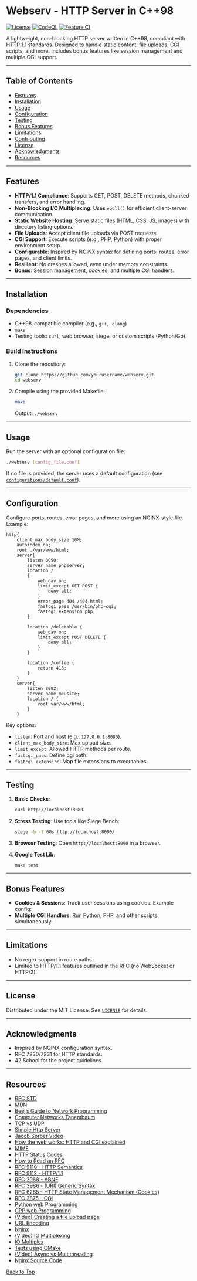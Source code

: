 # Webserv - HTTP Server in C++98

[![License](https://img.shields.io/badge/License-MIT-blue.svg)](LICENSE) [![CodeQL](https://github.com/0bvim/webserv/actions/workflows/github-code-scanning/codeql/badge.svg)](https://github.com/0bvim/webserv/actions/workflows/github-code-scanning/codeql) [![Feature CI](https://github.com/0bvim/webserv/actions/workflows/feature.yml/badge.svg)](https://github.com/0bvim/webserv/actions/workflows/feature.yml)

A lightweight, non-blocking HTTP server written in C++98, compliant with HTTP 1.1 standards. Designed to handle static content, file uploads, CGI scripts, and more. Includes bonus features like session management and multiple CGI support.

---

## Table of Contents
- [Features](#features)
- [Installation](#installation)
- [Usage](#usage)
- [Configuration](#configuration)
- [Testing](#testing)
- [Bonus Features](#bonus-features)
- [Limitations](#limitations)
- [Contributing](#contributing)
- [License](#license)
- [Acknowledgments](#acknowledgments)
- [Resources](#resources)

---

## Features
- **HTTP/1.1 Compliance**: Supports GET, POST, DELETE methods, chunked transfers, and error handling.
- **Non-Blocking I/O Multiplexing**: Uses `epoll()` for efficient client-server communication.
- **Static Website Hosting**: Serve static files (HTML, CSS, JS, images) with directory listing options.
- **File Uploads**: Accept client file uploads via POST requests.
- **CGI Support**: Execute scripts (e.g., PHP, Python) with proper environment setup.
- **Configurable**: Inspired by NGINX syntax for defining ports, routes, error pages, and client limits.
- **Resilient**: No crashes allowed, even under memory constraints.
- **Bonus**: Session management, cookies, and multiple CGI handlers.

---

## Installation

### Dependencies
- C++98-compatible compiler (e.g., `g++, clang`)
- `make`
- Testing tools: `curl`, web browser, siege, or custom scripts (Python/Go).

### Build Instructions
1. Clone the repository:
   ```bash
   git clone https://github.com/yourusername/webserv.git
   cd webserv
   ```
2. Compile using the provided Makefile:
   ```bash
   make
   ```
   Output: `./webserv`

---

## Usage
Run the server with an optional configuration file:
```bash
./webserv [config_file.conf]
```
If no file is provided, the server uses a default configuration (see [`configurations/default.conf`](configurations/default.conf)).

---

## Configuration
Configure ports, routes, error pages, and more using an NGINX-style file. Example:
```nginx
http{
	client_max_body_size 10M;
	autoindex on;
	root ./var/www/html;
	server{
		listen 8090;
		server_name phpserver;
		location /
    	{
		    web_dav on;
		    limit_except GET POST {
			    deny all;
			}
			error_page 404 /404.html;
			fastcgi_pass /usr/bin/php-cgi;
			fastcgi_extension php;
		}

		location /deletable {
			web_dav on;
			limit_except POST DELETE {
		        deny all;
			}
		}

		location /coffee {
			return 418;
		}
	}
	server{
		listen 8092;
		server_name meusite;
		location / {
			root var/www/html;
		}
	}
```

Key options:
- `listen`: Port and host (e.g., `127.0.0.1:8080`).
- `client_max_body_size`: Max upload size.
- `limit_except`: Allowed HTTP methods per route.
- `fastcgi_pass`: Define cgi path.
- `fastcgi_extension`: Map file extensions to executables.

---

## Testing
1. **Basic Checks**:
   ```bash
   curl http://localhost:8080
   ```
2. **Stress Testing**:
   Use tools like Siege Bench:
   ```bash
   siege -b -t 60s http://localhost:8090/
   ```
3. **Browser Testing**: Open `http://localhost:8090` in a browser.

4. **Google Test Lib**:
   ```
   make test
   ```

---

## Bonus Features
- **Cookies & Sessions**: Track user sessions using cookies. Example config:
- **Multiple CGI Handlers**: Run Python, PHP, and other scripts simultaneously.

---

## Limitations
- No regex support in route paths.
- Limited to HTTP/1.1 features outlined in the RFC (no WebSocket or HTTP/2).

---

## License
Distributed under the MIT License. See [`LICENSE`](LICENSE) for details.

---

## Acknowledgments
- Inspired by NGINX configuration syntax.
- RFC 7230/7231 for HTTP standards.
- 42 School for the project guidelines.

---

## Resources
- [RFC STD](https://www.rfc-editor.org/standards)
- [MDN](https://developer.mozilla.org/en-US/docs/Web/HTTP)
- [Beej’s Guide to Network Programming](https://amzn.to/4mw0Vqv)
- [Computer Networks Tanembaum](https://amzn.to/3ZoGh1J)
- [TCP vs UDP](https://www.avast.com/c-tcp-vs-udp-difference)
- [Simple Http Server](https://github.com/shuveb/zerohttpd)
- [Jacob Sorber Video](https://www.youtube.com/watch?v=esXw4bdaZkc)
- [How the web works: HTTP and CGI explained](https://www.garshol.priv.no/download/text/http-tut.html)
- [MIME](https://developer.mozilla.org/en-US/docs/Web/HTTP/Basics_of_HTTP/MIME_types)
- [HTTP Status Codes](https://umbraco.com/knowledge-base/http-status-codes/)
- [How to Read an RFC](https://www.tutorialspoint.com/cplusplus/cpp_web_programming.htm)
- [RFC 9110 - HTTP Semantics ](https://www.rfc-editor.org/info/rfc9110)
- [RFC 9112 - HTTP/1.1 ](https://www.rfc-editor.org/info/rfc9112) 
- [RFC 2068 - ABNF](https://www.cs.columbia.edu/sip/syntax/rfc2068.html) 
- [RFC 3986 -  (URI) Generic Syntax](https://www.ietf.org/rfc/rfc3986)
- [RFC 6265 - HTTP State Management Mechanism (Cookies)](https://www.rfc-editor.org/rfc/rfc6265)
- [RFC 3875 - CGI](https://datatracker.ietf.org/doc/html/rfc3875)
- [Python web Programming](https://www.tutorialspoint.com/python/python_cgi_programming.htm)
- [CPP web Programming](https://www.tutorialspoint.com/cplusplus/cpp_web_programming.htm)
- [(Video) Creating a file upload page](https://www.youtube.com/watch?v=_j5spdsJdV8&t=562s)
- [URL Encoding](https://www.urlencoder.io/learn/#:~:text=A%20URL%20is%20composed%20from,%22%20%2C%20%22~%22%20)
- [Nginx](https://nginx.org/en/)
- [(Video) IO Multiplexing](https://www.youtube.com/watch?v=dEHZb9JsmOU)
- [IO Multiplex](https://www.softprayog.in/programming/io-multiplexing-select-poll-epoll-in-linux)
- [Tests using CMake](https://www.youtube.com/watch?v=pxJoVRfpRPE)
- [(Video) Async vs Multithreading](https://www.youtube.com/watch?v=IGv5WYYmyfo)
- [Nginx Source Code](https://github.com/nginx/nginx)

[Back to Top](#webserv---http-server-in-c98)
